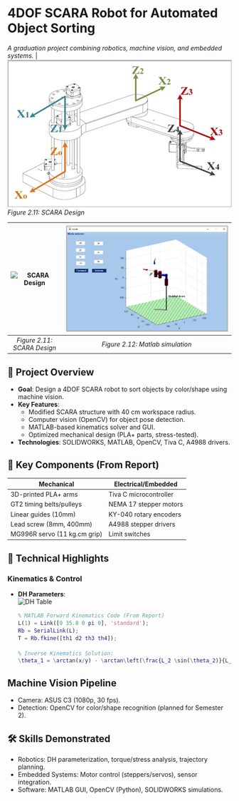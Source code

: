 # 4DOF SCARA Robot for Automated Object Sorting
*A graduation project combining robotics, machine vision, and embedded systems.*
| ![SCARA Design](images/Frames%20of%20Robot%20Arm.png)  
*Figure 2.11: SCARA Design*  

| ![SCARA Design](images/) | ![Matlab simulation](images/RobotSimulation.png) |
|:--------------------------------------------------:|:-----------------------------------------------:|
| *Figure 2.11: SCARA Design*                         | *Figure 2.12: Matlab simulation*              |

## 📌 Project Overview
- **Goal**: Design a 4DOF SCARA robot to sort objects by color/shape using machine vision.
- **Key Features**:
  - Modified SCARA structure with 40 cm workspace radius.
  - Computer vision (OpenCV) for object pose detection.
  - MATLAB-based kinematics solver and GUI.
  - Optimized mechanical design (PLA+ parts, stress-tested).
- **Technologies**: SOLIDWORKS, MATLAB, OpenCV, Tiva C, A4988 drivers.

## 🔧 Key Components (From Report)
| **Mechanical**              | **Electrical/Embedded**      |
|------------------------------|------------------------------|
| 3D-printed PLA+ arms         | Tiva C microcontroller       |
| GT2 timing belts/pulleys     | NEMA 17 stepper motors       |
| Linear guides (10mm)         | KY-040 rotary encoders       |
| Lead screw (8mm, 400mm)      | A4988 stepper drivers        |
| MG996R servo (11 kg.cm grip) | Limit switches              |

## 🎯 Technical Highlights
### Kinematics & Control
- **DH Parameters**:  
  ![DH Table](Documentation/Extracted_Figures/Table_4.1.png)  
  ```matlab
  % MATLAB Forward Kinematics Code (From Report)
  L(1) = Link([0 35.8 0 pi 0], 'standard');
  Rb = SerialLink(L);
  T = Rb.fkine([th1 d2 th3 th4]);

  % Inverse Kinematics Solution:
  \theta_1 = \arctan(x/y) - \arctan\left(\frac{L_2 \sin(\theta_2)}{L_1 + L_2 \cos(\theta_2)}\right)
  ```

## Machine Vision Pipeline
- Camera: ASUS C3 (1080p, 30 fps).
- Detection: OpenCV for color/shape recognition (planned for Semester 2).

## 🛠️ Skills Demonstrated
- Robotics: DH parameterization, torque/stress analysis, trajectory planning.
- Embedded Systems: Motor control (steppers/servos), sensor integration.
- Software: MATLAB GUI, OpenCV (Python), SOLIDWORKS simulations.

